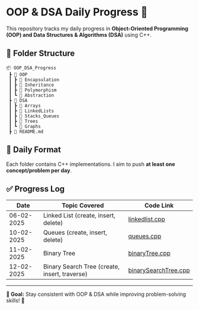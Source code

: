 # OOP & DSA Daily Progress 🚀

This repository tracks my daily progress in **Object-Oriented Programming (OOP) and Data Structures & Algorithms (DSA)** using C++.

## 📂 Folder Structure
```
📦 OOP_DSA_Progress
 ┣ 📂 OOP
 ┃ ┣ 📂 Encapsulation
 ┃ ┣ 📂 Inheritance
 ┃ ┣ 📂 Polymorphism
 ┃ ┗ 📂 Abstraction
 ┣ 📂 DSA
 ┃ ┣ 📂 Arrays
 ┃ ┣ 📂 LinkedLists
 ┃ ┣ 📂 Stacks_Queues
 ┃ ┣ 📂 Trees
 ┃ ┗ 📂 Graphs
 ┣ 📜 README.md
```

## 📌 Daily Format
Each folder contains C++ implementations. I aim to push **at least one concept/problem per day**.


## ✅ Progress Log
| Date       | Topic Covered        | Code Link |
|------------|----------------------|-----------|
| 06-02-2025 | Linked List (create, insert, delete) | [linkedlist.cpp](DSA/1.LinkedLists/LinkedList.cpp) |
| 10-02-2025 | Queues (create, insert, delete) | [queues.cpp](DSA/2.Queues/queues.cpp) |
| 11-02-2025 | Binary Tree | [binaryTree.cpp](DSA/3.Trees/binaryTree.cpp) |
| 12-02-2025 | Binary Search Tree (create, insert, traverse) | [binarySearchTree.cpp](DSA/3.Trees/binarySearchTree.cpp) |


---
**📌 Goal:** Stay consistent with OOP & DSA while improving problem-solving skills! 🚀
